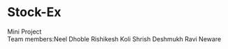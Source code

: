 # Stock-Ex
Mini Project
<br>
Team members:Neel Dhoble 
             Rishikesh Koli
             Shrish Deshmukh
             Ravi Neware
